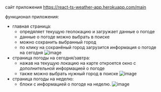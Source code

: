 сайт приложения https://react-ts-weather-app.herokuapp.com/main

функционал приложения:
- главная страница: 
  - опредяляет текущую геолокацию и загружает данные о погоде
  - данные о погоде можно выбрать в поиске
  - можно сохранить выбранный город
  - по клику на сохранёный город загрузится информация о погоде на сегодня
![image](https://user-images.githubusercontent.com/61758214/130704340-ad1be89a-523d-4648-8df2-35f01f6342c1.png)
- страница погоды на сегодня/завтра:
  - нажав на текущую локацию на карте откроется окно с дополнительной информацией о погоде
  - также можно выбрать нужный город в поиске
![image](https://user-images.githubusercontent.com/61758214/130703066-04bdf55d-53b2-4686-9493-377ec9e16746.png)
- страница погоды на неделю:
  - блоки с информацией о погоде на неделю.
![image](https://user-images.githubusercontent.com/61758214/130705050-42fd57a9-c2bd-481f-807b-2aac476df6d0.png)

